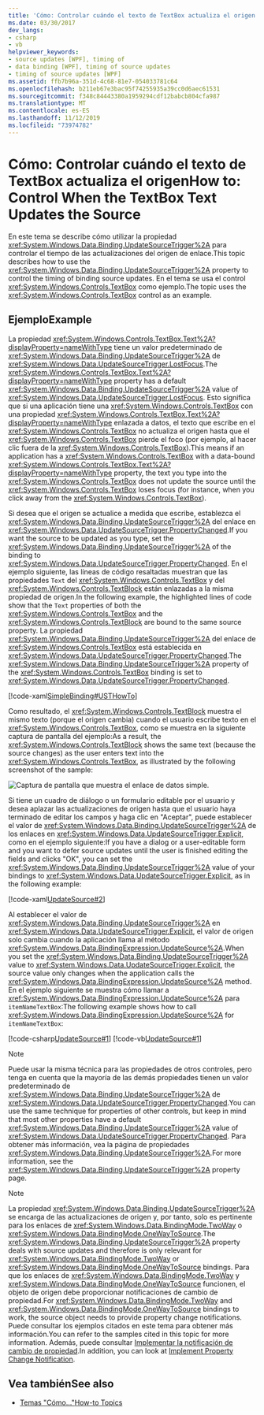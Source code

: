 ```yaml
---
title: 'Cómo: Controlar cuándo el texto de TextBox actualiza el origen'
ms.date: 03/30/2017
dev_langs:
- csharp
- vb
helpviewer_keywords:
- source updates [WPF], timing of
- data binding [WPF], timing of source updates
- timing of source updates [WPF]
ms.assetid: ffb7b96a-351d-4c68-81e7-054033781c64
ms.openlocfilehash: b211eb67e3bac95f74255935a39cc0d6aec61531
ms.sourcegitcommit: f348c84443380a1959294cdf12babcb804cfa987
ms.translationtype: MT
ms.contentlocale: es-ES
ms.lasthandoff: 11/12/2019
ms.locfileid: "73974782"
---
```

# <a name="how-to-control-when-the-textbox-text-updates-the-source"></a><span data-ttu-id="66b55-102">Cómo: Controlar cuándo el texto de TextBox actualiza el origen</span><span class="sxs-lookup"><span data-stu-id="66b55-102">How to: Control When the TextBox Text Updates the Source</span></span>
<span data-ttu-id="66b55-103">En este tema se describe cómo utilizar la propiedad <xref:System.Windows.Data.Binding.UpdateSourceTrigger%2A> para controlar el tiempo de las actualizaciones del origen de enlace.</span><span class="sxs-lookup"><span data-stu-id="66b55-103">This topic describes how to use the <xref:System.Windows.Data.Binding.UpdateSourceTrigger%2A> property to control the timing of binding source updates.</span></span> <span data-ttu-id="66b55-104">En el tema se usa el control <xref:System.Windows.Controls.TextBox> como ejemplo.</span><span class="sxs-lookup"><span data-stu-id="66b55-104">The topic uses the <xref:System.Windows.Controls.TextBox> control as an example.</span></span>

## <a name="example"></a><span data-ttu-id="66b55-105">Ejemplo</span><span class="sxs-lookup"><span data-stu-id="66b55-105">Example</span></span>
 <span data-ttu-id="66b55-106">La propiedad <xref:System.Windows.Controls.TextBox.Text%2A?displayProperty=nameWithType> tiene un valor predeterminado de <xref:System.Windows.Data.Binding.UpdateSourceTrigger%2A> de <xref:System.Windows.Data.UpdateSourceTrigger.LostFocus>.</span><span class="sxs-lookup"><span data-stu-id="66b55-106">The <xref:System.Windows.Controls.TextBox.Text%2A?displayProperty=nameWithType> property has a default <xref:System.Windows.Data.Binding.UpdateSourceTrigger%2A> value of <xref:System.Windows.Data.UpdateSourceTrigger.LostFocus>.</span></span> <span data-ttu-id="66b55-107">Esto significa que si una aplicación tiene una <xref:System.Windows.Controls.TextBox> con una propiedad <xref:System.Windows.Controls.TextBox.Text%2A?displayProperty=nameWithType> enlazada a datos, el texto que escribe en el <xref:System.Windows.Controls.TextBox> no actualiza el origen hasta que el <xref:System.Windows.Controls.TextBox> pierde el foco (por ejemplo, al hacer clic fuera de la <xref:System.Windows.Controls.TextBox>).</span><span class="sxs-lookup"><span data-stu-id="66b55-107">This means if an application has a <xref:System.Windows.Controls.TextBox> with a data-bound <xref:System.Windows.Controls.TextBox.Text%2A?displayProperty=nameWithType> property, the text you type into the <xref:System.Windows.Controls.TextBox> does not update the source until the <xref:System.Windows.Controls.TextBox> loses focus (for instance, when you click away from the <xref:System.Windows.Controls.TextBox>).</span></span>

 <span data-ttu-id="66b55-108">Si desea que el origen se actualice a medida que escribe, establezca el <xref:System.Windows.Data.Binding.UpdateSourceTrigger%2A> del enlace en <xref:System.Windows.Data.UpdateSourceTrigger.PropertyChanged>.</span><span class="sxs-lookup"><span data-stu-id="66b55-108">If you want the source to be updated as you type, set the <xref:System.Windows.Data.Binding.UpdateSourceTrigger%2A> of the binding to <xref:System.Windows.Data.UpdateSourceTrigger.PropertyChanged>.</span></span> <span data-ttu-id="66b55-109">En el ejemplo siguiente, las líneas de código resaltadas muestran que las propiedades `Text` del <xref:System.Windows.Controls.TextBox> y del <xref:System.Windows.Controls.TextBlock> están enlazadas a la misma propiedad de origen.</span><span class="sxs-lookup"><span data-stu-id="66b55-109">In the following example, the highlighted lines of code show that the `Text` properties of both the <xref:System.Windows.Controls.TextBox> and the <xref:System.Windows.Controls.TextBlock> are bound to the same source property.</span></span> <span data-ttu-id="66b55-110">La propiedad <xref:System.Windows.Data.Binding.UpdateSourceTrigger%2A> del enlace de <xref:System.Windows.Controls.TextBox> está establecida en <xref:System.Windows.Data.UpdateSourceTrigger.PropertyChanged>.</span><span class="sxs-lookup"><span data-stu-id="66b55-110">The <xref:System.Windows.Data.Binding.UpdateSourceTrigger%2A> property of the <xref:System.Windows.Controls.TextBox> binding is set to <xref:System.Windows.Data.UpdateSourceTrigger.PropertyChanged>.</span></span>

 [!code-xaml[SimpleBinding#USTHowTo](~/samples/snippets/visualbasic/VS_Snippets_Wpf/SimpleBinding/VisualBasic/Page1.xaml?highlight=33-39,41-42)]

 <span data-ttu-id="66b55-111">Como resultado, el <xref:System.Windows.Controls.TextBlock> muestra el mismo texto (porque el origen cambia) cuando el usuario escribe texto en el <xref:System.Windows.Controls.TextBox>, como se muestra en la siguiente captura de pantalla del ejemplo:</span><span class="sxs-lookup"><span data-stu-id="66b55-111">As a result, the <xref:System.Windows.Controls.TextBlock> shows the same text (because the source changes) as the user enters text into the <xref:System.Windows.Controls.TextBox>, as illustrated by the following screenshot of the sample:</span></span>

 ![Captura de pantalla que muestra el enlace de datos simple.](./media/how-to-control-when-the-textbox-text-updates-the-source/data-binding-simple-binding-sample.png)

 <span data-ttu-id="66b55-113">Si tiene un cuadro de diálogo o un formulario editable por el usuario y desea aplazar las actualizaciones de origen hasta que el usuario haya terminado de editar los campos y haga clic en "Aceptar", puede establecer el valor de <xref:System.Windows.Data.Binding.UpdateSourceTrigger%2A> de los enlaces en <xref:System.Windows.Data.UpdateSourceTrigger.Explicit>, como en el ejemplo siguiente:</span><span class="sxs-lookup"><span data-stu-id="66b55-113">If you have a dialog or a user-editable form and you want to defer source updates until the user is finished editing the fields and clicks "OK", you can set the <xref:System.Windows.Data.Binding.UpdateSourceTrigger%2A> value of your bindings to <xref:System.Windows.Data.UpdateSourceTrigger.Explicit>, as in the following example:</span></span>

 [!code-xaml[UpdateSource#2](~/samples/snippets/csharp/VS_Snippets_Wpf/UpdateSource/CSharp/Window1.xaml#2)]

 <span data-ttu-id="66b55-114">Al establecer el valor de <xref:System.Windows.Data.Binding.UpdateSourceTrigger%2A> en <xref:System.Windows.Data.UpdateSourceTrigger.Explicit>, el valor de origen solo cambia cuando la aplicación llama al método <xref:System.Windows.Data.BindingExpression.UpdateSource%2A>.</span><span class="sxs-lookup"><span data-stu-id="66b55-114">When you set the <xref:System.Windows.Data.Binding.UpdateSourceTrigger%2A> value to <xref:System.Windows.Data.UpdateSourceTrigger.Explicit>, the source value only changes when the application calls the <xref:System.Windows.Data.BindingExpression.UpdateSource%2A> method.</span></span> <span data-ttu-id="66b55-115">En el ejemplo siguiente se muestra cómo llamar a <xref:System.Windows.Data.BindingExpression.UpdateSource%2A> para `itemNameTextBox`:</span><span class="sxs-lookup"><span data-stu-id="66b55-115">The following example shows how to call <xref:System.Windows.Data.BindingExpression.UpdateSource%2A> for `itemNameTextBox`:</span></span>

 [!code-csharp[UpdateSource#1](~/samples/snippets/csharp/VS_Snippets_Wpf/UpdateSource/CSharp/Window1.xaml.cs#1)]
 [!code-vb[UpdateSource#1](~/samples/snippets/visualbasic/VS_Snippets_Wpf/UpdateSource/VisualBasic/Window1.xaml.vb#1)]

> [!NOTE]
> <span data-ttu-id="66b55-116">Puede usar la misma técnica para las propiedades de otros controles, pero tenga en cuenta que la mayoría de las demás propiedades tienen un valor predeterminado de <xref:System.Windows.Data.Binding.UpdateSourceTrigger%2A> de <xref:System.Windows.Data.UpdateSourceTrigger.PropertyChanged>.</span><span class="sxs-lookup"><span data-stu-id="66b55-116">You can use the same technique for properties of other controls, but keep in mind that most other properties have a default <xref:System.Windows.Data.Binding.UpdateSourceTrigger%2A> value of <xref:System.Windows.Data.UpdateSourceTrigger.PropertyChanged>.</span></span> <span data-ttu-id="66b55-117">Para obtener más información, vea la página de propiedades <xref:System.Windows.Data.Binding.UpdateSourceTrigger%2A>.</span><span class="sxs-lookup"><span data-stu-id="66b55-117">For more information, see the <xref:System.Windows.Data.Binding.UpdateSourceTrigger%2A> property page.</span></span>

> [!NOTE]
> <span data-ttu-id="66b55-118">La propiedad <xref:System.Windows.Data.Binding.UpdateSourceTrigger%2A> se encarga de las actualizaciones de origen y, por tanto, solo es pertinente para los enlaces de <xref:System.Windows.Data.BindingMode.TwoWay> o <xref:System.Windows.Data.BindingMode.OneWayToSource>.</span><span class="sxs-lookup"><span data-stu-id="66b55-118">The <xref:System.Windows.Data.Binding.UpdateSourceTrigger%2A> property deals with source updates and therefore is only relevant for <xref:System.Windows.Data.BindingMode.TwoWay> or <xref:System.Windows.Data.BindingMode.OneWayToSource> bindings.</span></span> <span data-ttu-id="66b55-119">Para que los enlaces de <xref:System.Windows.Data.BindingMode.TwoWay> y <xref:System.Windows.Data.BindingMode.OneWayToSource> funcionen, el objeto de origen debe proporcionar notificaciones de cambio de propiedad.</span><span class="sxs-lookup"><span data-stu-id="66b55-119">For <xref:System.Windows.Data.BindingMode.TwoWay> and <xref:System.Windows.Data.BindingMode.OneWayToSource> bindings to work, the source object needs to provide property change notifications.</span></span> <span data-ttu-id="66b55-120">Puede consultar los ejemplos citados en este tema para obtener más información.</span><span class="sxs-lookup"><span data-stu-id="66b55-120">You can refer to the samples cited in this topic for more information.</span></span> <span data-ttu-id="66b55-121">Además, puede consultar [Implementar la notificación de cambio de propiedad](how-to-implement-property-change-notification.md).</span><span class="sxs-lookup"><span data-stu-id="66b55-121">In addition, you can look at [Implement Property Change Notification](how-to-implement-property-change-notification.md).</span></span>

## <a name="see-also"></a><span data-ttu-id="66b55-122">Vea también</span><span class="sxs-lookup"><span data-stu-id="66b55-122">See also</span></span>

- [<span data-ttu-id="66b55-123">Temas "Cómo..."</span><span class="sxs-lookup"><span data-stu-id="66b55-123">How-to Topics</span></span>](data-binding-how-to-topics.md)
